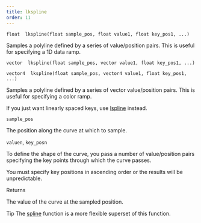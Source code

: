 ```yaml
---
title: lkspline
order: 11
---
```

`float  lkspline(float sample_pos, float value1, float key_pos1, ...)`

Samples a polyline defined by a series of value/position pairs.
This is useful for specifying a 1D data ramp.

`vector  lkspline(float sample_pos, vector value1, float key_pos1, ...)`

`vector4  lkspline(float sample_pos, vector4 value1, float key_pos1, ...)`

Samples a polyline defined by a series of vector value/position pairs.
This is useful for specifying a color ramp.

If you just want linearly spaced keys, use [lspline](./lspline "Samples a polyline defined by linearly spaced values.") instead.

`sample_pos`

The position along the curve at which to sample.

`valuen`, `key_posn`

To define the shape of the curve, you pass a number of value/position pairs specifying the key points through which the curve passes.

You must specify key positions in ascending order or the results will be unpredictable.

Returns

The value of the curve at the sampled position.

Tip
The [spline](../math/spline "Samples a value along a polyline or spline curve.") function is a more flexible superset of this function.
